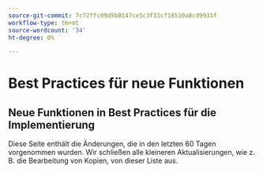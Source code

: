 ```yaml
---
source-git-commit: 7c72ffc09d5b0147ce3c3f31cf18510a8cd9931f
workflow-type: tm+mt
source-wordcount: '34'
ht-degree: 0%

---
```

# Best Practices für neue Funktionen

## Neue Funktionen in Best Practices für die Implementierung

Diese Seite enthält die Änderungen, die in den letzten 60 Tagen vorgenommen wurden. Wir schließen alle kleineren Aktualisierungen, wie z. B. die Bearbeitung von Kopien, von dieser Liste aus.
